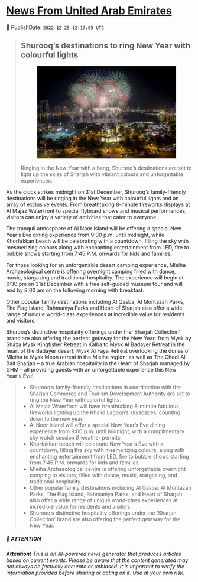 [News From United Arab Emirates](https://github.com/UAE-Camel/News)
==========


📆 PublishDate: `2022-12-25 12:17:05 UTC`


> ## Shurooq’s destinations to ring New Year with colourful lights
> <p align="center"><img height="250" src="https://github.com/UAE-Camel/News/raw/main/images/1395303114093.jpg"></p
> 
> Ringing in the New Year with a bang, Shurooq’s destinations are set to light up the skies of Sharjah with vibrant colours and unforgettable experiences. 

As the clock strikes midnight on 31st December, Shurooq’s family-friendly destinations will be ringing in the New Year with colourful lights and an array of exclusive events. From breathtaking 8-minute fireworks displays at Al Majaz Waterfront to special flyboard shows and musical performances, visitors can enjoy a variety of activities that cater to everyone. 

The tranquil atmosphere of Al Noor Island will be offering a special New Year’s Eve dining experience from 9:00 p.m. until midnight, while Khorfakkan beach will be celebrating with a countdown, filling the sky with mesmerizing colours along with enchanting entertainment from LED, fire to bubble shows starting from 7:45 P.M. onwards for kids and families. 

For those looking for an unforgettable desert camping experience, Mleiha Archaeological centre is offering overnight camping filled with dance, music, stargazing and traditional hospitality. The experience will begin at 6:30 pm on 31st December with a free self-guided museum tour and will end by 8:00 am on the following morning with breakfast. 

Other popular family destinations including Al Qasba, Al Montazah Parks, The Flag Island, Rahmaniya Parks and Heart of Sharjah also offer a wide range of unique world-class experiences at incredible value for residents and visitors. 

Shurooq’s distinctive hospitality offerings under the ‘Sharjah Collection’ brand are also offering the perfect getaway for the New Year; from Mysk by Shaza Mysk Kingfisher Retreat in Kalba to Mysk Al Badayer Retreat in the heart of the Badayer desert; Mysk Al Faya Retreat overlooking the dunes of Mleiha to Mysk Moon retreat in the Mleiha region; as well as The Chedi Al Bait Sharjah – a true Arabian hospitality in the Heart of Sharjah managed by GHM – all providing guests with an unforgettable experience this New Year's Eve!
> 
> - Shurooq’s family-friendly destinations in coordination with the Sharjah Commerce and Tourism Development Authority are set to ring the New Year with colorful lights.
> - Al Majaz Waterfront will have breathtaking 8-minute fabulous fireworks lighting up the Khalid Lagoon’s skyscapes, counting down to the new year.
> - Al Noor Island will offer a special New Year’s Eve dining experience from 9:00 p.m. until midnight, with a complimentary sky watch session if weather permits.
> - Khorfakkan beach will celebrate New Year’s Eve with a countdown, filling the sky with mesmerizing colours, along with enchanting entertainment from LED, fire to bubble shows starting from 7:45 P.M. onwards for kids and families.
> - Mleiha Archaeological centre is offering unforgettable overnight camping to visitors, filled with dance, music, stargazing, and traditional hospitality.
> - Other popular family destinations including Al Qasba, Al Montazah Parks, The Flag Island, Rahmaniya Parks, and Heart of Sharjah also offer a wide range of unique world-class experiences at incredible value for residents and visitors.
> - Shurooq’s distinctive hospitality offerings under the ‘Sharjah Collection’ brand are also offering the perfect getaway for the New Year.


##### 📝 ATTENTION

###### **Attention!** This is an AI-powered news generator that produces articles based on current events. Please be aware that the content generated may not always be factually accurate or unbiased. It is important to verify the information provided before sharing or acting on it. Use at your own risk.
